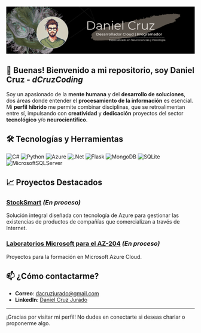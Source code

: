 ![Banner para Github](banner-github.png)

## 👋 Buenas! Bienvenido a mi repositorio, soy Daniel Cruz - *dCruzCoding*

Soy un apasionado de la **mente humana** y del **desarrollo de soluciones**, dos áreas donde entender el **procesamiento de la información** es esencial. Mi **perfil híbrido** me permite combinar disciplinas, que se retroalimentan entre sí, impulsando con **creatividad** y **dedicación** proyectos del sector **tecnológico** y/o **neurocientífico**.


## 🛠️ Tecnologías y Herramientas

![C#](https://img.shields.io/badge/c%23-%23239120.svg?style=for-the-badge&logo=csharp&logoColor=white) ![Python](https://img.shields.io/badge/python-3670A0?style=for-the-badge&logo=python&logoColor=ffdd54) ![Azure](https://img.shields.io/badge/azure-%230072C6.svg?style=for-the-badge&logo=microsoftazure&logoColor=white) ![.Net](https://img.shields.io/badge/.NET-5C2D91?style=for-the-badge&logo=.net&logoColor=white) ![Flask](https://img.shields.io/badge/flask-%23000.svg?style=for-the-badge&logo=flask&logoColor=white) ![MongoDB](https://img.shields.io/badge/MongoDB-%234ea94b.svg?style=for-the-badge&logo=mongodb&logoColor=white) ![SQLite](https://img.shields.io/badge/sqlite-%2307405e.svg?style=for-the-badge&logo=sqlite&logoColor=white) ![MicrosoftSQLServer](https://img.shields.io/badge/Microsoft%20SQL%20Server-CC2927?style=for-the-badge&logo=microsoft%20sql%20server&logoColor=white)


## 📈 Proyectos Destacados

### [StockSmart](https://github.com/dCruzCoding/stocksmart.git)     *(En proceso)*
Solución integral diseñada con tecnología de Azure para gestionar las existencias de productos de compañías que comercializan a través de Internet.

### [Laboratorios Microsoft para el AZ-204](https://github.com/dCruzCoding/MicrosoftLabs-AZ204.git)     *(En proceso)*
Proyectos para la formación en Microsoft Azure Cloud.


## 📫 ¿Cómo contactarme?

- **Correo**: [dacruzjurado@gmail.com](mailto:dacruzjurado@gmail.com)
- **LinkedIn**: [Daniel Cruz Jurado](https://www.linkedin.com/in/daniel-cruzjurado/)

---

¡Gracias por visitar mi perfil! No dudes en conectarte si deseas charlar o proponerme algo.
